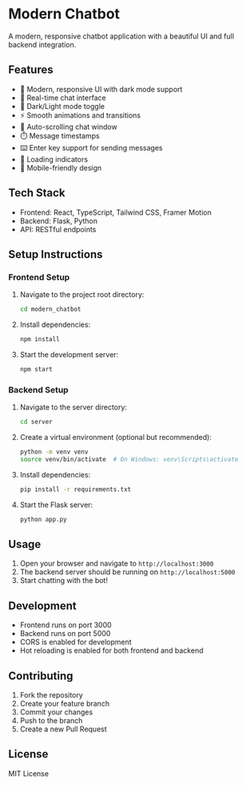 # Modern Chatbot

A modern, responsive chatbot application with a beautiful UI and full backend integration.

## Features

- 🎨 Modern, responsive UI with dark mode support
- 💬 Real-time chat interface
- 🌙 Dark/Light mode toggle
- ⚡ Smooth animations and transitions
- 🔄 Auto-scrolling chat window
- ⏱️ Message timestamps
- ⌨️ Enter key support for sending messages
- 🔄 Loading indicators
- 📱 Mobile-friendly design

## Tech Stack

- Frontend: React, TypeScript, Tailwind CSS, Framer Motion
- Backend: Flask, Python
- API: RESTful endpoints

## Setup Instructions

### Frontend Setup

1. Navigate to the project root directory:
   ```bash
   cd modern_chatbot
   ```

2. Install dependencies:
   ```bash
   npm install
   ```

3. Start the development server:
   ```bash
   npm start
   ```

### Backend Setup

1. Navigate to the server directory:
   ```bash
   cd server
   ```

2. Create a virtual environment (optional but recommended):
   ```bash
   python -m venv venv
   source venv/bin/activate  # On Windows: venv\Scripts\activate
   ```

3. Install dependencies:
   ```bash
   pip install -r requirements.txt
   ```

4. Start the Flask server:
   ```bash
   python app.py
   ```

## Usage

1. Open your browser and navigate to `http://localhost:3000`
2. The backend server should be running on `http://localhost:5000`
3. Start chatting with the bot!

## Development

- Frontend runs on port 3000
- Backend runs on port 5000
- CORS is enabled for development
- Hot reloading is enabled for both frontend and backend

## Contributing

1. Fork the repository
2. Create your feature branch
3. Commit your changes
4. Push to the branch
5. Create a new Pull Request

## License

MIT License 